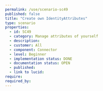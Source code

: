 ```yaml
---
permalink: /use/scenario-sc49
published: false
title: "Create own IdentityAttributes"
type: scenario
properties:
  - id: SC49
  - category: Manage attributes of yourself
  - description:
  - customer: All
  - component: Connector
  - level: Beginner
  - implementation status: DONE
  - documentation status: OPEN
  - published:
  - link to lucid:
require:
required_by:
---
```

